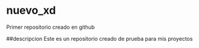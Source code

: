 # nuevo_xd
Primer repositorio creado en github

##descripcion
Este es un repositorio creado de prueba para mis proyectos 

